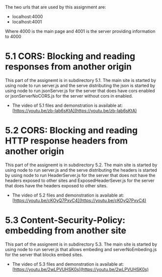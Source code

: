 The two urls that are used by this assignment are:
* localhost:4000
* localhost:4001

Where 4000 is the main page and 4001 is the server providing information to 4000

# 5.1 CORS: Blocking and reading responses from another origin

This part of the assignemt is in subdirectory 5.1. The main site is started by using node to run server.js and the serve distributing the json is started by using node to run jsonServer.js for the server that does have cors enabled or jsonServerNoCORS.js for the server without cors in enabled.

* The video of 5.1 files and demonstration is available at: [https://youtu.be/zb-Iab6sKtA](https://youtu.be/zb-Iab6sKtA)

# 5.2 CORS: Blocking and reading HTTP response headers from another origin

This part of the assignemt is in subdirectory 5.2. The main site is started by using node to run server.js and the serve distributing the headers is started by using node to run HeaderServer.js for the server that does not have the headers exposed to other sites and ExposedHeaderSever.js for the server that does have the headers exposed to other sites.

* The video of 5.2 files and demonstration is available at: [https://youtu.be/cKOyQ7PxvC4](https://youtu.be/cKOyQ7PxvC4)

# 5.3 Content-Security-Policy: embedding from another site

This part of the assignemt is in subdirectory 5.3. The main site is started by using node to run server.js that allows embeding and serverNoEmbeding.js for the server that blocks embed sites.

* The video of 5.3 files and demonstration is available at: [https://youtu.be/2wLPVUHSK0s](https://youtu.be/2wLPVUHSK0s)
